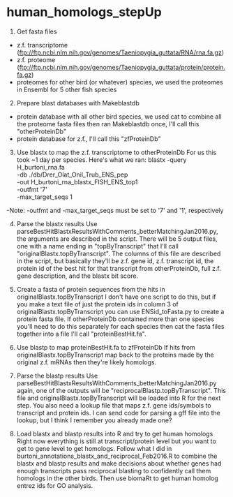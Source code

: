 # human_homologs_stepUp

1) Get fasta files
- z.f. transcriptome (ftp://ftp.ncbi.nlm.nih.gov/genomes/Taeniopygia_guttata/RNA/rna.fa.gz)
- z.f. proteome (ftp://ftp.ncbi.nlm.nih.gov/genomes/Taeniopygia_guttata/protein/protein.fa.gz)
- proteomes for other bird (or whatever) species, we used the proteomes in Ensembl for 5 other fish species

2) Prepare blast databases with Makeblastdb
- protein database with all other bird species, we used cat to combine all the proteome fasta files then ran Makeblastdb once, I'll call this "otherProteinDb"
- protein database for z.f., I'll call this "zfProteinDb"

3) Use blastx to map the z.f. transcriptome to otherProteinDb
For us this took ~1 day per species. Here's what we ran:
blastx -query H_burtoni_rna.fa \
	     -db ./db/Drer_Olat_Onil_Trub_ENS_pep \
		   -out H_burtoni_rna_blastx_FISH_ENS_top1 \
		   -outfmt '7' \
		   -max_target_seqs 1

-Note: -outfmt and -max_target_seqs must be set to '7' and '1', respectively

4)  Parse the blastx results
Use parseBestHitBlastxResultsWithComments_betterMatchingJan2016.py, the arguments are described in the script. There will be 5 output files, one with a name ending in "topByTranscript" that I'll call "originalBlastx.topByTranscript". The columns of this file are described in the script, but basically they'll be z.f. gene id, z.f. transcript id, the protein id of the best hit for that transcript from otherProteinDb, full z.f. gene description, and the blastx bit score. 

5) Create a fasta of protein sequences from the hits in originalBlastx.topByTranscript
I don't have one script to do this, but if you make a text file of just the protein ids in column 3 of originalBlastx.topByTranscript you can use ENSid_toFasta.py to create a protein fasta file. If otherProteinDb contained more than one species you'll need to do this separately for each species then cat the fasta files together into a file I'll call "proteinBestHit.fa".

6) Use blastp to map proteinBestHit.fa to zfProteinDb
If hits from originalBlastx.topByTranscript map back to the proteins made by the original z.f. mRNAs then they're likely homologs. 

7) Parse the blastp results
Use parseBestHitBlastxResultsWithComments_betterMatchingJan2016.py again, one of the outputs will be "reciprocalBlastp.topByTranscript". This file and originalBlastx.topByTranscript will be loaded into R for the next step. You also need a lookup file that maps z.f. gene ids/symbols to transcript and protein ids. I can send code for parsing a gff file into the lookup, but I think I remember you already made one?

8) Load blastx and blastp results into R and try to get human homologs 
Right now everything is still at transcript/protein level but you want to get to gene level to get homologs. Follow what I did in burtoni_annotations_blastx_and_reciprocal_Feb2016.R to combine the blastx and blastp results and make decisions about whether genes had enough transcripts pass reciprocal blasting to confidently call them homologs in the other birds. Then use biomaRt to get human homolog entrez ids for GO analysis.
